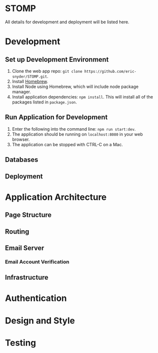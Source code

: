 # STOMP

All details for development and deployment will be listed here.

# Development
## Set up Development Environment
1. Clone the web app repo: ```git clone https://github.com/eric-snyder/STOMP.git```.
2. Install [Homebrew](http://brew.sh/).
3. Install Node using Homebrew, which will include node package manager.
4. Install application dependencies: ```npm install```.  This will install all of the packages listed in ```package.json```.

## Run Application for Development
1. Enter the following into the command line: ```npm run start:dev```.
2. The application should be running on ```localhost:8080``` in your web browser.
3. The application can be stopped with CTRL-C on a Mac.

## Databases

## Deployment

# Application Architecture

## Page Structure

## Routing

## Email Server

### Email Account Verification

## Infrastructure

# Authentication

# Design and Style

# Testing
